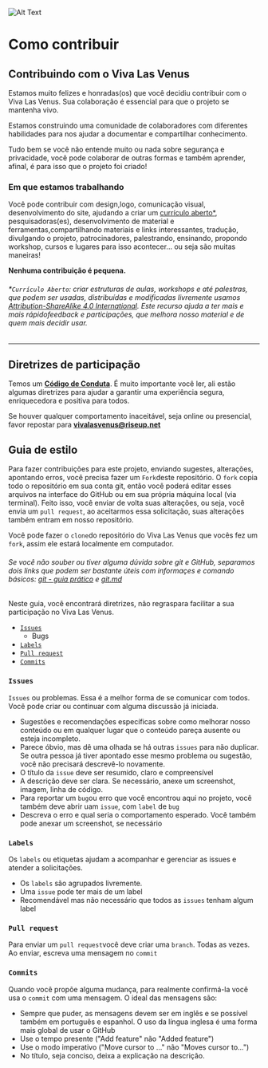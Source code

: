 
![Alt Text](https://media.giphy.com/media/SKT65Zm2NB3Oy16IwT/giphy.gif)


# Como contribuir

## Contribuindo com o Viva Las Venus

Estamos muito felizes e honradas\(os\) que você decidiu contribuir com o Viva Las Venus. Sua colaboração é essencial para que o projeto se mantenha vivo.

Estamos construindo uma comunidade de colaboradores com diferentes habilidades para nos ajudar a documentar e compartilhar conhecimento.

Tudo bem se você não entende muito ou nada sobre segurança e privacidade, você pode colaborar de outras formas e também aprender, afinal, é para isso que o projeto foi criado!

### Em que estamos trabalhando

Você pode contribuir com design,logo, comunicação visual, desenvolvimento do site, ajudando a criar um [currículo aberto\*](#currículo-aberto), pesquisadoras(es), desenvolvimento de material e ferramentas,compartilhando materiais e links interessantes, tradução, divulgando o projeto, patrocinadores, palestrando, ensinando, propondo workshop, cursos e lugares para isso acontecer... ou seja são muitas maneiras!

**Nenhuma contribuição é pequena.**

###### \*`Currículo Aberto`: criar estruturas de aulas, workshops e até palestras, que podem ser usadas, distribuídas e modificadas livremente usamos [Attribution-ShareAlike 4.0 International](https://github.com/VivaLasVenus/VivaLasVenus/blob/master/LICENSE.md\)). Este recurso ajuda a ter mais e mais rápidofeedback e participações, que melhora nosso material e de quem mais decidir usar.
-----------------
## Diretrizes de participação

Temos um [**Código de Conduta**](https://github.com/VivaLasVenus/VivaLasVenus/blob/master/Code%20of%20Conduct.md). É muito importante você ler, ali estão algumas diretrizes para ajudar a garantir uma experiência segura, enriquecedora e positiva para todos.

Se houver qualquer comportamento inaceitável, seja online ou presencial, favor repostar para **vivalasvenus@riseup.net**

## Guia de estilo

Para fazer contribuições para este projeto, enviando sugestes, alterações, apontando erros, você precisa fazer um `Fork`deste repositório. O `fork` copia todo o repositório em sua conta git, então você poderá editar esses arquivos na interface do GitHub ou em sua própria máquina local (via terminal). Feito isso, você enviar de volta suas alterações, ou seja, você envia um `pull request`, ao aceitarmos essa solicitação, suas alterações também entram em nosso repositório.

Você pode fazer o `clone`do repositório do Viva Las Venus que vocês fez um `fork`, assim ele estará localmente em computador. 

###### Se você não souber ou tiver alguma dúvida sobre git e GitHub, separamos dois links que podem ser bastante úteis com informaçes e comando básicos: [git - guia prático](https://rogerdudler.github.io/git-guide/index.pt_BR.html) e [git.md](https://gist.github.com/leocomelli/2545add34e4fec21ec16)  

Neste guia, você encontrará diretrizes, não regraspara facilitar a sua participação no Viva Las Venus.  

* [`Issues`](#issues)
  * Bugs
* [`Labels`](#labels)
* [`Pull request`](#pull-request)
* [`Commits`](#commits)

### `Issues`

`Issues` ou problemas. Essa é a melhor forma de se comunicar com todos. Você pode criar ou continuar com alguma discussão já iniciada.

* Sugestões e recomendações específicas sobre como melhorar nosso conteúdo ou em qualquer lugar que o conteúdo pareça ausente ou esteja incompleto.
* Parece óbvio, mas dê uma olhada se há outras `issues` para não duplicar.  Se outra pessoa já tiver apontado esse mesmo problema ou sugestão, você não precisará descrevê-lo novamente. 
* O título da `issue` deve ser resumido, claro e compreensível
* A descrição deve ser clara. Se necessário, anexe um screenshot, imagem, linha de código.
* Para reportar um `bug`ou erro que você encontrou aqui no projeto, você também deve abrir uam `issue`, com `label` de `bug`
* Descreva o erro e qual seria o comportamento esperado. Você também pode anexar um screenshot, se necessário

### `Labels`

Os `labels` ou etiquetas ajudam a acompanhar e gerenciar as issues e atender a solicitações.

* Os `labels` são agrupados livremente. 
* Uma `issue` pode ter mais de um label     
* Recomendável mas não necessário que todos as `issues` tenham algum label

### `Pull request`
Para enviar um `pull request`você deve criar uma `branch`. Todas as vezes.  Ao enviar, escreva uma mensagem no `commit`


### `Commits`

Quando você propõe alguma mudança, para realmente confirmá-la você usa o `commit` com uma mensagem. O ideal das mensagens são:

* Sempre que puder, as mensagens devem ser em inglês e se possível também em português e espanhol.  O uso da língua inglesa é uma forma mais global de usar o GitHub
* Use o tempo presente \("Add feature" não "Added feature"\)  
* Use o modo imperativo \("Move cursor to ..."  não "Moves cursor to..."\)  
* No título, seja conciso, deixa a explicação na descrição.

